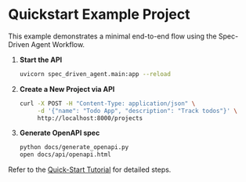 # Quickstart Example Project

This example demonstrates a minimal end-to-end flow using the Spec-Driven Agent Workflow.

1. **Start the API**

   ```bash
   uvicorn spec_driven_agent.main:app --reload
   ```

2. **Create a New Project via API**

   ```bash
   curl -X POST -H "Content-Type: application/json" \
        -d '{"name": "Todo App", "description": "Track todos"}' \
        http://localhost:8000/projects
   ```

3. **Generate OpenAPI spec**

   ```bash
   python docs/generate_openapi.py
   open docs/api/openapi.html
   ```

Refer to the [Quick-Start Tutorial](../../docs/tutorials/quickstart.md) for detailed steps.